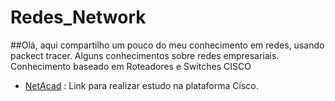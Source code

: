 # Redes_Network


##Olá, aqui compartilho um pouco do meu conhecimento em redes, usando packect tracer. Alguns conhecimentos sobre redes empresariais. Conhecimento baseado em Roteadores e Switches CISCO

- [NetAcad](https://www.netacad.com/pt-br) : Link para realizar estudo na plataforma Cisco.




